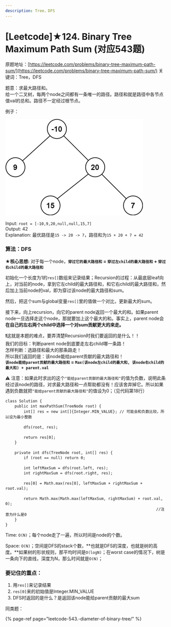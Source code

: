 ```yaml
---
description: Tree，DFS
---
```


# \[Leetcode\]★124. Binary Tree Maximum Path Sum \(对应543题\)

原题地址：[https://leetcode.com/problems/binary-tree-maximum-path-sum/](https://leetcode.com/problems/binary-tree-maximum-path-sum/) 关键词：Tree，DFS

题意：求最大路径和。  
给一个二叉树，每两个node之间都有一条唯一的路径。路径和就是路径中各节点值val的总和。路径不一定经过根节点。

例子：

![](../.gitbook/assets/exx2.jpg)

Input: `root = [-10,9,20,null,null,15,7]`   
Output: 42   
Explanation: 最优路径是`15 -> 20 -> 7`，路径和为`15 + 20 + 7 = 42`



### 算法：DFS

★**核心思想:** 对于每一个node，**`穿过它的最大路径和` = `穿过左child的最大路径和` + `穿过右child的最大路径和`**



初始化一个长度为1的`res[]`数组来记录结果；Recursion的过程：从最底层leaf向上，对当前的node，拿到它左child的最大路径和，和它右child的最大路径和，然后加上当前node的val，即为穿过该node的最大路径和sum。

然后，把这个sum与global变量`res[]`里的值做一个对比，更新最大的sum。

接下来，向上recursion，向它的parent node返回一个最大的和。如果parent node一旦选择走这个node，那就要加上这个最大的和。事实上，parent node会**在自己的左右两个child中选择一个对sum贡献更大的来走。**

**❗️**这就是本题的难点，要弄清楚Recursion时我们要返回的是什么！！  
我们的目标：判断parent node到底要走左右child哪一条路！  
怎样判断：选路径和最大的那条路走！  
所以我们返回的是：该node能给parent贡献的最大路径和！  
**`该node能给parent贡献的最大路径和` = `Max(该node左child的最大和, 该node右child的最大和) + parent.val`**

⚠️  注意：如果此时求出的这个`"能给parent贡献的最大路径和"`的值为负数，说明此条经过该node的路径，对求最大路径和一点帮助都没有！应该舍弃掉它。所以如果遇到负数就把`"能给parent贡献的最大路径和"`的值设为0；（见代码第18行）

```text
class Solution {
    public int maxPathSum(TreeNode root) {
        int[] res = new int[]{Integer.MIN_VALUE}; // 可能会和负数比较，所以设为最小整数
        
        dfs(root, res);
        
        return res[0];
    }
    
    private int dfs(TreeNode root, int[] res) {
        if (root == null) return 0;
        
        int leftMaxSum = dfs(root.left, res);
        int rightMaxSum = dfs(root.right, res);
        
        res[0] = Math.max(res[0], leftMaxSum + rightMaxSum + root.val);
        
        return Math.max(Math.max(leftMaxSum, rightMaxSum) + root.val, 0); 
                                                                  //注意为什么是0
    }
}
```

Time: `O(N)`；每个node走了一遍，所以时间是node的个数。

Space: `O(N)`；空间是DFS的stack个数，**也就是DFS的深度，也就是树的高度。**如果树的形状规则，那平均时间是`O(logN)`；在worst case的情况下，树是一条向下的直线，深度为N，那么时间就是`O(N)`；



### 要记住的重点：

1. 用`res[]`来记录结果
2. `res[0]`来的初始值是Integer.MIN\_VALUE
3. DFS时返回的是什么？是返回该node能给parent贡献的最大sum

  
同类题：

{% page-ref page="leetcode-543.-diameter-of-binary-tree/" %}







